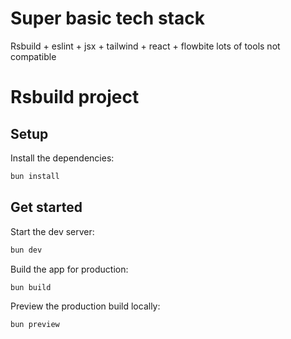 # Super basic tech stack

Rsbuild + eslint + jsx + tailwind + react + flowbite
lots of tools not compatible

# Rsbuild project

## Setup

Install the dependencies:

```bash
bun install
```

## Get started

Start the dev server:

```bash
bun dev
```

Build the app for production:

```bash
bun build
```

Preview the production build locally:

```bash
bun preview
```
